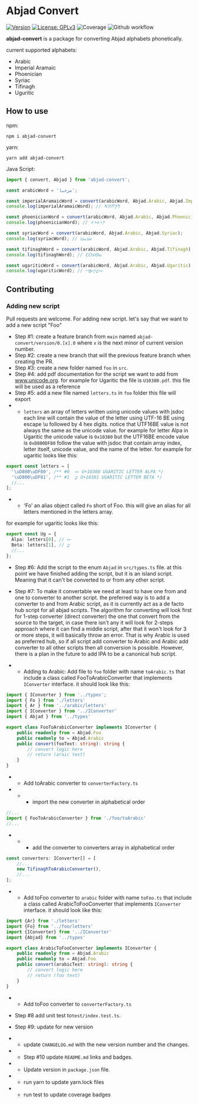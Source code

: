 # Abjad Convert
[![Version](https://img.shields.io/badge/version-0.2.0-blue.svg)](https://github.com/amerharb/abjad/tree/version/0.2.0)
[![License: GPLv3](https://img.shields.io/badge/License-ISC-blue.svg)](https://opensource.org/licenses/ISC)
![Coverage](https://raw.githubusercontent.com/amerharb/abjad/abjad-convert/version/0.2.0/packages/abjad-convert/badges/coverage.svg)
![Github workflow](https://github.com/amerharb/abjad/actions/workflows/lint-test.yaml/badge.svg?branch=abjad-convert/version/0.2.0)

**abjad-convert** is a package for converting Abjad alphabets phonetically.

current supported alphabets:
- Arabic
- Imperial Aramaic
- Phoenician
- Syriac
- Tifinagh
- Uguritic

## How to use
npm:
```shell
npm i abjad-convert
```
yarn:
```shell
yarn add abjad-convert
```

Java Script:
```js
import { convert, Abjad } from 'abjad-convert';

const arabicWord = 'مرحبا';

const imperialAramaicWord = convert(arabicWord, Abjad.Arabic, Abjad.ImperialAramaic);
console.log(imperialAramaicWord); // 𐡌𐡓𐡇𐡁𐡀

const phoenicianWord = convert(arabicWord, Abjad.Arabic, Abjad.Phoenician);
console.log(phoenicianWord); // 𐤌𐤓𐤇𐤁𐤀

const syriacWord = convert(arabicWord, Abjad.Arabic, Abjad.Syriac);
console.log(syriacWord); // ܡܪܚܒܐ

const tifinaghWord = convert(arabicWord, Abjad.Arabic, Abjad.Tifinagh);
console.log(tifinaghWord); // ⵎⵔⵃⴱⴰ

const ugariticWord = convert(arabicWord, Abjad.Arabic, Abjad.Ugaritic);
console.log(ugariticWord); // 𐎎𐎗𐎈𐎁𐎀
```
## Contributing
### Adding new script
Pull requests are welcome. For adding new script. let's say that we want to add a new script "Foo"
- Step #1: create a feature branch from `main` named `abjad-convert/version/0.[x].0` where `x` is the next minor of current version number.
- Step #2: create a new branch that will the previous feature branch when creating the PR.
- Step #3: create a new folder named `foo` in `src`.
- Step #4: add pdf documentation for the script we want to add from www.unicode.org. for example for Ugaritic the file is `U10380.pdf`. this file will be used as a reference
- Step #5: add a new file named `letters.ts` in `foo` folder this file will export
- - `letters` an array of letters written using unicode values with jsdoc each line will contain 
the value of the letter using UTF-16 BE using escape \u followed by 4 hex digits.
notice that UTF16BE value is not always the same as the unicode value.
for example for letter Alpa in Ugaritic the unicode value is `0x10380` but the UTF16BE encode value is `0xD800DF80`
follow the value with jsdoc that contain array index, letter itself, unicode value, and the name of the letter.
for example for ugaritic looks like this:

```ts
export const letters = [
  '\uD800\uDF80', /** #0  𐎀 U+10380 UGARITIC LETTER ALPA */
  '\uD800\uDF81', /** #1  𐎁 U+10381 UGARITIC LETTER BETA */
  //...
];
```
- - 'Fo' an alias object called `Fo` short of Foo. this will give an alias for all letters mentioned in the letters array.

for example for ugaritic looks like this:
```ts
export const Ug = {
  Alpa: letters[0], // 𐎀
  Beta: letters[1], // 𐎁
  //...
};
```

- Step #6: Add the script to the enum `Abjad` in `src/types.ts` file.
at this point we have finished adding the script, but it is an island script. Meaning that it can't be converted to or from any other script.
 
- Step #7: To make it convertable we need at least to have one from and one to converter to another script. 
the preferred way is to add a converter to and from Arabic script, as it is currently act as a de facto hub script for all abjad scripts.
The algorithm for converting will look first for 1-step converter (direct converter) the one that convert from the source to the target, in case there isn't any it will look for 2-steps approach where it can find a middle script,
after that it won't look for 3 or more steps, it will basically throw an error.
That is why Arabic is used as preferred hub, so if all script add converter to Arabic and Arabic add converter to all other scripts then all conversion is possible.
However, there is a plan in the future to add IPA to be a canonical hub script.

- - Adding to Arabic: Add file to `foo` folder with name `toArabic.ts` that include a class called FooToArabicConverter that implements `IConverter` interface.
it should look like this:
```ts
import { IConverter } from '../types';
import { Fo } from './letters'
import { Ar } from '../arabic/letters'
import { IConverter } from '../IConverter'
import { Abjad } from '../types'

export class FooToArabicConverter implements IConverter {
	public readonly from = Abjad.Foo
	public readonly to = Abjad.Arabic
    public convert(fooText: string): string {
		// convert logic here
        // return (araic text)
	}
}
```
- - Add toArabic converter to `converterFactory.ts`
- - - import the new converter in alphabetical order
```ts
//...
import { FooToArabicConverter } from './foo/toArabic'
//...
```
- - - add the converter to converters array in alphabetical order
```ts
const converters: IConverter[] = [
    //...
	new TifinaghToArabicConverter(),
    //...
];
```
- - Add toFoo converter to `arabic` folder with name `toFoo.ts` that include a class called ArabicToFooConverter that implements `IConverter` interface.
it should look like this:
```ts
import {Ar} from './letters'
import {Fo} from '../foo/letters'
import {IConverter} from '../IConverter'
import {Abjad} from '../types'

export class ArabicToFooConverter implements IConverter {
    public readonly from = Abjad.Arabic
    public readonly to = Abjad.Foo
    public convert(arabicText: string): string {
        // convert logic here
        // return (foo text)
    }
}
```
- - Add toFoo converter to `converterFactory.ts`

- Step #8 add unit test to`test/index.test.ts`.

- Step #9: update for new version
- - update `CHANGELOG.md` with the new version number and the changes.
- - Step #10 update `README.md` links and badges.
- - Update version in `package.json` file.
- - run yarn to update yarn.lock files
- - run test to update coverage badges
